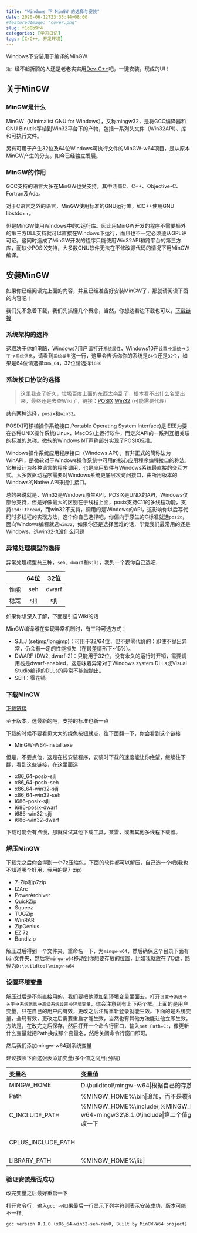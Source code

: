 ```yaml
---
title: "Windows 下 MinGW 的选择与安装"
date: 2020-06-12T23:35:44+08:00
#featuredImage: "cover.png"
slug: f1d8b9f4
categories: [学习日记]
tags: [C/C++, 开发环境]
---
```


Windows下安装用于编译的MinGW

<!--more-->

`注:` 经不起折腾的人还是老老实实用[Dev-C++](https://sourceforge.net/projects/orwelldevcpp/files/)吧，一键安装，现成的UI！

## 关于MinGW

### MinGW是什么

MinGW（Minimalist GNU for Windows），又称mingw32，是将GCC编译器和GNU Binutils移植到Win32平台下的产物，包括一系列头文件（Win32API）、库和可执行文件。

另有可用于产生32位及64位Windows可执行文件的MinGW-w64项目，是从原本MinGW产生的分支。如今已经独立发展。

### MinGW的作用

GCC支持的语言大多在MinGW也受支持，其中涵盖C、C++、Objective-C、Fortran及Ada。

对于C语言之外的语言，MinGW使用标准的GNU运行库，如C++使用GNU libstdc++。

但是MinGW使用Windows中的C运行库。因此用MinGW开发的程序不需要额外的第三方DLL支持就可以直接在Windows下运行，而且也不一定必须遵从GPL许可证。这同时造成了MinGW开发的程序只能使用Win32API和跨平台的第三方库，而缺少POSIX支持，大多数GNU软件无法在不修改源代码的情况下用MinGW编译。

## 安装MinGW

如果你已经阅读完上面的内容，并且已经准备好安装MinGW了，那就请阅读下面的内容吧！

我们先不急着下载，我们先搞懂几个概念，当然，你想边看边下载也可以，[下载链接](https://sourceforge.net/projects/mingw-w64/files/mingw-w64/)

### 系统架构的选择

这取决于你的电脑，Windows7用户请打开`系统属性`，Windows10在`设置`->`系统`->`关于`->`系统信息`，请看到`系统类型`这一行，这里会告诉你你的系统是`64位`还是`32位`，如果是64位请选择`x86_64`，32位请选择`i686`

### 系统接口协议的选择

> 这里我查了好久，垃圾百度上面的东西太杂乱了，根本看不出什么名堂出来，最终还是去查Wiki了，链接：[POSIX](https://zh.wikipedia.org/wiki/%E5%8F%AF%E7%A7%BB%E6%A4%8D%E6%93%8D%E4%BD%9C%E7%B3%BB%E7%BB%9F%E6%8E%A5%E5%8F%A3) [Win32](https://zh.wikipedia.org/wiki/Windows_API) (可能需要代理)

共有两种选择，`posix`和`win32`。

POSIX(可移植操作系统接口,Portable Operating System Interface)是IEEE为要在各种UNIX操作系统(Linux、MacOS)上运行软件，而定义API的一系列互相关联的标准的总称。微软的Windows NT声称部分实现了POSIX标准。

Windows操作系统应用程序接口（Windows API），有非正式的简称法为WinAPI，是微软对于Windows操作系统中可用的核心应用程序编程接口的称法。它被设计为各种语言的程序调用，也是应用软件与Windows系统最直接的交互方式。大多数驱动程序需要对Windows系统更底层次访问接口，由所用版本的Windows的Native API来提供接口。

总的来说就是，Win32是Windows原生API，POSIX是UNIX的API，Windows仅部分支持，但是好像最大的区别在于线程上面，posix支持C11的多线程功能，支持`std::thread`，而win32不支持，调用的是Windows的API，这影响你以后写代码时多线程的实现方法，这个你自己选择吧，你偏向于原生的C标准就选`posix`，面向Windows编程就选`win32`，如果你还是选择困难的话，毕竟我们最常用的还是Windows，选win32也没什么问题

### 异常处理模型的选择

异常处理模型共三种，`seh`、`dwarf`和`sjlj`，我列一个表你自己选吧.

||64位|32位|
|:-:|:-:|:-:|
|性能|seh|dwarf|
|稳定|sjlj|sjlj|

如果你想深入了解，下面是引自Wiki的话

MinGW编译器在实现异常机制时，有三种可选方式：

+ SJLJ (setjmp/longjmp)：可用于32/64位，但不是零代价的：即使不抛出异常，仍会有一定的性能损失（在最差情形下~15%）。
+ DWARF (DW2, dwarf-2)：只能用于32位，没有永久的运行时开销，需要调用栈是dwarf-enabled，这意味着异常对于Windows system DLLs或Visual Studio编译的DLLs的异常不能被抛出。
+ SEH：零花销。

### 下载MinGW

[下载链接](https://sourceforge.net/projects/mingw-w64/files/mingw-w64/)

至于版本，选最新的吧，支持的标准也新一点

下载的时候不要看见大大的绿色按钮就点，往下面翻一下，你会看到这个链接

+ MinGW-W64-install.exe

但是，不要点他，这是在线安装程序，安装时下载的速度能让你绝望，继续往下翻，看到这些链接，在这里面选

+ x86_64-posix-sjlj
+ x86_64-posix-seh
+ x86_64-win32-sjlj
+ x86_64-win32-seh
+ i686-posix-sjlj
+ i686-posix-dwarf
+ i686-win32-sjlj
+ i686-win32-dwarf

下载可能会有点慢，那就试试其他下载工具，某雷，或者其他多线程下载器。

### 解压MinGW

下载完之后你会得到一个7z压缩包，下面的软件都可以解压，自己选一个吧(我也不知道哪个好用，我用的是7-zip)

+ 7-Zip和p7zip
+ IZArc
+ PowerArchiver
+ QuickZip
+ Squeez
+ TUGZip
+ WinRAR
+ ZipGenius
+ EZ 7z
+ Bandizip

解压过后得到一个文件夹，重命名一下，为`mingw-w64`，然后确保这个目录下面有`bin`文件夹，然后将`mingw-w64`移动到你想要存放的位置，比如我就放在了D盘，路径为`D:\buildtool\mingw-w64`

### 设置环境变量

解压过后是不能直接用的，我们要把他添加到环境变量里面去，打开`设置`->`系统`->`关于`->`系统信息`->`高级系统设置`->`环境变量`，你会注意到有上下两个框。上面的是用户变量，只在自己的用户内有效，更改之后注销重新登录就能生效。下面的是系统变量，全局有效，更改之后需要重启才能生效，当然也有其他方法能让他立即生效。方法是，在改完之后保存，然后打开一个命令行窗口，输入`set Path=C:`，像更新什么变量就把Path换成那个变量名，然后关闭命令行窗口即可。

然后我们添加mingw-w64到系统变量

建议按照下面这张表添加变量(多个值之间用`;`分隔)

|变量名|变量值|备注|
|:-|:-|:-|
|MINGW_HOME|D:\\buildtool\\mingw-w64\\|根据自己的存放位置填写|
|Path|%MINGW_HOME%\\bin\\|追加，而不是覆盖，注意`;`分隔|
|C_INCLUDE_PATH|%MINGW_HOME%\\include\\;%MINGW_HOME%\\lib\\gcc\\x86_64-w64-mingw32\\8.1.0\\include\\|第二个值gcc后面的版本号需自己更改一下|
|CPLUS_INCLUDE_PATH||C++的Include目录|
|LIBRARY_PATH|%MINGW_HOME%\\lib\\||

### 验证安装是否成功

改完变量之后最好重启一下

打开命令行，输入`gcc -v`如果最后一行显示下列字符则表示安装成功，版本可能不一样。

```shell
gcc version 8.1.0 (x86_64-win32-seh-rev0, Built by MinGW-W64 project)
```
